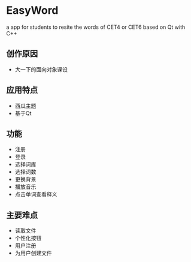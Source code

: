 # EasyWord
a app for students to resite the words of CET4 or CET6 based on Qt with C++
## 创作原因
+ 大一下的面向对象课设
## 应用特点
+ 西瓜主题
+ 基于Qt
## 功能
+ 注册
+ 登录
+ 选择词库
+ 选择词数
+ 更换背景
+ 播放音乐
+ 点击单词查看释义
## 主要难点
+ 读取文件
+ 个性化按钮
+ 用户注册
+ 为用户创建文件
